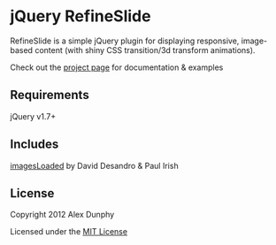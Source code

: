 jQuery RefineSlide
=================

RefineSlide is a simple jQuery plugin for displaying responsive, image-based content (with shiny CSS transition/3d transform animations).

Check out the [project page](http://alexdunphy.github.com/refineslide/) for documentation & examples

Requirements
-----

jQuery v1.7+

Includes
-----

[imagesLoaded](https://github.com/desandro/imagesloaded) by David Desandro & Paul Irish

License
-----

Copyright 2012 Alex Dunphy

Licensed under the [MIT License](http://www.opensource.org/licenses/mit-license.php)